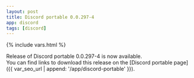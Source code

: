 ```yaml
---
layout: post
title: Discord portable 0.0.297-4
app: discord
tags: [discord]
---
```

{% include vars.html %}

Release of Discord portable 0.0.297-4 is now available.<br />
You can find links to download this release on the [Discord portable page]({{ var_seo_url | append: '/app/discord-portable' }}).
